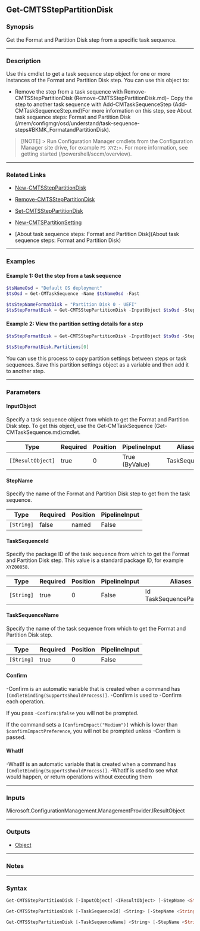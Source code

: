 Get-CMTSStepPartitionDisk
-------------------------




### Synopsis
Get the Format and Partition Disk step from a specific task sequence.



---


### Description

Use this cmdlet to get a task sequence step object for one or more instances of the Format and Partition Disk step. You can use this object to:



- Remove the step from a task sequence with Remove-CMTSStepPartitionDisk (Remove-CMTSStepPartitionDisk.md)- Copy the step to another task sequence with Add-CMTaskSequenceStep (Add-CMTaskSequenceStep.md)For more information on this step, see About task sequence steps: Format and Partition Disk (/mem/configmgr/osd/understand/task-sequence-steps#BKMK_FormatandPartitionDisk).



> [!NOTE] > Run Configuration Manager cmdlets from the Configuration Manager site drive, for example `PS XYZ:>`. For more information, see getting started (/powershell/sccm/overview).



---


### Related Links
* [New-CMTSStepPartitionDisk](New-CMTSStepPartitionDisk)



* [Remove-CMTSStepPartitionDisk](Remove-CMTSStepPartitionDisk)



* [Set-CMTSStepPartitionDisk](Set-CMTSStepPartitionDisk)



* [New-CMTSPartitionSetting](New-CMTSPartitionSetting)



* [About task sequence steps: Format and Partition Disk](About task sequence steps: Format and Partition Disk)





---


### Examples
#### Example 1: Get the step from a task sequence
```PowerShell
$tsNameOsd = "Default OS deployment"
$tsOsd = Get-CMTaskSequence -Name $tsNameOsd -Fast

$tsStepNameFormatDisk = "Partition Disk 0 - UEFI"
$tsStepFormatDisk = Get-CMTSStepPartitionDisk -InputObject $tsOsd -StepName $tsStepNameFormatDisk
```

#### Example 2: View the partition setting details for a step
```PowerShell
$tsStepFormatDisk = Get-CMTSStepPartitionDisk -InputObject $tsOsd -StepName $tsStepNameFormatDisk

$tsStepFormatDisk.Partitions[0]
```
You can use this process to copy partition settings between steps or task sequences. Save this partition settings object as a variable and then add it to another step.


---


### Parameters
#### **InputObject**

Specify a task sequence object from which to get the Format and Partition Disk step. To get this object, use the Get-CMTaskSequence (Get-CMTaskSequence.md)cmdlet.






|Type             |Required|Position|PipelineInput |Aliases     |
|-----------------|--------|--------|--------------|------------|
|`[IResultObject]`|true    |0       |True (ByValue)|TaskSequence|



#### **StepName**

Specify the name of the Format and Partition Disk step to get from the task sequence.






|Type      |Required|Position|PipelineInput|
|----------|--------|--------|-------------|
|`[String]`|false   |named   |False        |



#### **TaskSequenceId**

Specify the package ID of the task sequence from which to get the Format and Partition Disk step. This value is a standard package ID, for example `XYZ00858`.






|Type      |Required|Position|PipelineInput|Aliases                     |
|----------|--------|--------|-------------|----------------------------|
|`[String]`|true    |0       |False        |Id<br/>TaskSequencePackageId|



#### **TaskSequenceName**

Specify the name of the task sequence from which to get the Format and Partition Disk step.






|Type      |Required|Position|PipelineInput|
|----------|--------|--------|-------------|
|`[String]`|true    |0       |False        |



#### **Confirm**
-Confirm is an automatic variable that is created when a command has ```[CmdletBinding(SupportsShouldProcess)]```.
-Confirm is used to -Confirm each operation.

If you pass ```-Confirm:$false``` you will not be prompted.


If the command sets a ```[ConfirmImpact("Medium")]``` which is lower than ```$confirmImpactPreference```, you will not be prompted unless -Confirm is passed.

#### **WhatIf**
-WhatIf is an automatic variable that is created when a command has ```[CmdletBinding(SupportsShouldProcess)]```.
-WhatIf is used to see what would happen, or return operations without executing them


---


### Inputs
Microsoft.ConfigurationManagement.ManagementProvider.IResultObject





---


### Outputs
* [Object](https://learn.microsoft.com/en-us/dotnet/api/System.Object)






---


### Notes




---


### Syntax
```PowerShell
Get-CMTSStepPartitionDisk [-InputObject] <IResultObject> [-StepName <String>] [-Confirm] [-WhatIf] [<CommonParameters>]
```
```PowerShell
Get-CMTSStepPartitionDisk [-TaskSequenceId] <String> [-StepName <String>] [-Confirm] [-WhatIf] [<CommonParameters>]
```
```PowerShell
Get-CMTSStepPartitionDisk [-TaskSequenceName] <String> [-StepName <String>] [-Confirm] [-WhatIf] [<CommonParameters>]
```
